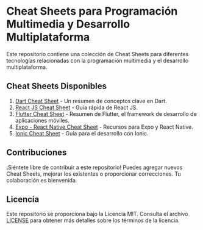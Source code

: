 # Cheat Sheets para Programación Multimedia y Desarrollo Multiplataforma

Este repositorio contiene una colección de Cheat Sheets para diferentes tecnologías relacionadas con la programación multimedia y el desarrollo multiplataforma.

## Cheat Sheets Disponibles

1. [Dart Cheat Sheet](Dart%20-%20CheatSheet.md) - Un resumen de conceptos clave en Dart.
2. [React JS Cheat Sheet](React%20JS%20-%20CheatSheet.md) - Guía rápida de React JS.
3. [Flutter Cheat Sheet](Flutter%20-%20CheatSheet.md) - Resumen de Flutter, el framework de desarrollo de aplicaciones móviles.
4. [Expo - React Native Cheat Sheet](Expo%20-%20React%20Native%20-%20CheatSheet.md) - Recursos para Expo y React Native.
5. [Ionic Cheat Sheet](Ionic%20-%20CheatSheet.md) - Guía para el desarrollo con Ionic.

## Contribuciones

¡Siéntete libre de contribuir a este repositorio! Puedes agregar nuevos Cheat Sheets, mejorar los existentes o proporcionar correcciones. Tu colaboración es bienvenida.

## Licencia

Este repositorio se proporciona bajo la Licencia MIT. Consulta el archivo [LICENSE](LICENSE) para obtener más detalles sobre los términos de la licencia.
